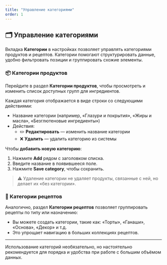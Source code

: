 ```yaml
---
title: "Управление категориями"
order: 1
---
```


## 🗂️ Управление категориями

Вкладка **Категории** в настройках позволяет управлять категориями продуктов и рецептов. Категории помогают структурировать данные, удобно фильтровать позиции и группировать схожие элементы.

### 📦 Категории продуктов

Перейдите в раздел **Категории продуктов**, чтобы просмотреть и изменить список доступных групп для ингредиентов.

Каждая категория отображается в виде строки со следующими действиями:
- Название категории (например, «Глазури и покрытия», «Жиры и масла», «Безглютеновые ингредиенты»)
- Действия:
  - ✏️ **Редактировать** — изменить название категории
  - ❌ **Удалить** — удалить категорию из системы

Чтобы **добавить новую категорию**:
1. Нажмите **Add** рядом с заголовком списка.
2. Введите название в появившееся поле.
3. Нажмите **Save category**, чтобы сохранить.

> ⚠️ Удаление категории не удаляет продукты, связанные с ней, но делает их «без категории».

### 🧾 Категории рецептов

Аналогично, раздел **Категории рецептов** позволяет группировать рецепты по типу или назначению:
- Вы можете создать категории, такие как: «Торты», «Ганаши», «Основа», «Декор» и т.д.
- Это упрощает навигацию в больших коллекциях рецептов.

---

Использование категорий необязательно, но настоятельно рекомендуется для порядка и удобства при работе с большим объёмом данных.
